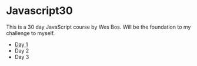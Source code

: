 # Javascript30
 
 This is a 30 day JavaScript course by Wes Bos. Will be the foundation to my challenge to myself.
 
 * [Day 1](https://github.com/Sapulsic/Javascript30/tree/master/01%20-%20JavaScript%20Drum%20Kit)
 * Day 2
 * Day 3


